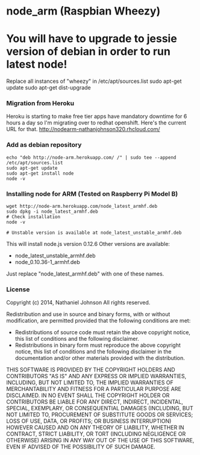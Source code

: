 node_arm (Raspbian Wheezy)
==========================
# You will have to upgrade to jessie version of debian in order to run latest node!
Replace all instances of "wheezy" in /etc/apt/sources.list
sudo apt-get update
sudo apt-get dist-upgrade

### Migration from Heroku
Heroku is starting to make free tier apps have mandatory downtime for 6 hours a day so I'm migrating over to redhat openshift.
Here's the current URL for that.
http://nodearm-nathanjohnson320.rhcloud.com/

### Add as debian repository
```
echo "deb http://node-arm.herokuapp.com/ /" | sudo tee --append /etc/apt/sources.list
sudo apt-get update
sudo apt-get install node
node -v
```


### Installing node for ARM (Tested on Raspberry Pi Model B)
```
wget http://node-arm.herokuapp.com/node_latest_armhf.deb
sudo dpkg -i node_latest_armhf.deb
# Check installation
node -v

# Unstable version is available at node_latest_unstable_armhf.deb
```

This will install node.js version 0.12.6
Other versions are available:
- node_latest_unstable_armhf.deb
- node_0.10.36-1_armhf.deb

Just replace "node_latest_armhf.deb" with one of these names.

### License

Copyright (c) 2014, Nathaniel Johnson
All rights reserved.

Redistribution and use in source and binary forms, with or without modification, are permitted provided that the following conditions are met:

* Redistributions of source code must retain the above copyright notice, this list of conditions and the following disclaimer.
* Redistributions in binary form must reproduce the above copyright notice, this list of conditions and the following disclaimer in the documentation and/or other materials provided with the distribution.

THIS SOFTWARE IS PROVIDED BY THE COPYRIGHT HOLDERS AND CONTRIBUTORS "AS IS" AND ANY EXPRESS OR IMPLIED WARRANTIES, INCLUDING, BUT NOT LIMITED TO, THE IMPLIED WARRANTIES OF MERCHANTABILITY AND FITNESS FOR A PARTICULAR PURPOSE ARE DISCLAIMED. IN NO EVENT SHALL THE COPYRIGHT HOLDER OR CONTRIBUTORS BE LIABLE FOR ANY DIRECT, INDIRECT, INCIDENTAL, SPECIAL, EXEMPLARY, OR CONSEQUENTIAL DAMAGES (INCLUDING, BUT NOT LIMITED TO, PROCUREMENT OF SUBSTITUTE GOODS OR SERVICES; LOSS OF USE, DATA, OR PROFITS; OR BUSINESS INTERRUPTION) HOWEVER CAUSED AND ON ANY THEORY OF LIABILITY, WHETHER IN CONTRACT, STRICT LIABILITY, OR TORT (INCLUDING NEGLIGENCE OR OTHERWISE) ARISING IN ANY WAY OUT OF THE USE OF THIS SOFTWARE, EVEN IF ADVISED OF THE POSSIBILITY OF SUCH DAMAGE.
